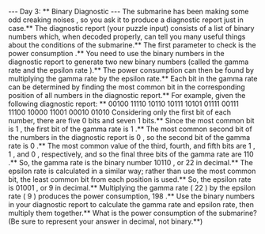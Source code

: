 --- Day 3: ** Binary Diagnostic ---
The submarine has been making some
odd creaking noises
, so you ask it to produce a diagnostic report just in case.**
The diagnostic report (your puzzle input) consists of a list of binary numbers which, when decoded properly, can tell you many useful things about the conditions of the submarine.** The first parameter to check is the
power consumption
.**
You need to use the binary numbers in the diagnostic report to generate two new binary numbers (called the
gamma rate
and the
epsilon rate
).** The power consumption can then be found by multiplying the gamma rate by the epsilon rate.**
Each bit in the gamma rate can be determined by finding the
most common bit in the corresponding position
of all numbers in the diagnostic report.** For example, given the following diagnostic report: **
00100
11110
10110
10111
10101
01111
00111
11100
10000
11001
00010
01010
Considering only the first bit of each number, there are five
0
bits and seven
1
bits.** Since the most common bit is
1
, the first bit of the gamma rate is
1
.**
The most common second bit of the numbers in the diagnostic report is
0
, so the second bit of the gamma rate is
0
.**
The most common value of the third, fourth, and fifth bits are
1
,
1
, and
0
, respectively, and so the final three bits of the gamma rate are
110
.**
So, the gamma rate is the binary number
10110
, or
22
in decimal.**
The epsilon rate is calculated in a similar way; rather than use the most common bit, the least common bit from each position is used.** So, the epsilon rate is
01001
, or
9
in decimal.** Multiplying the gamma rate (
22
) by the epsilon rate (
9
) produces the power consumption,
198
.**
Use the binary numbers in your diagnostic report to calculate the gamma rate and epsilon rate, then multiply them together.**
What is the power consumption of the submarine?
(Be sure to represent your answer in decimal, not binary.**)